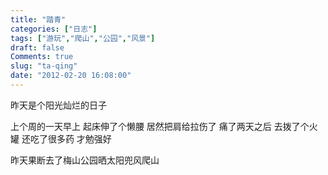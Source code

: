 ```yaml
---
title: "踏青"
categories: ["日志"]
tags: ["游玩","爬山","公园","风景"]
draft: false
Comments: true
slug: "ta-qing"
date: "2012-02-20 16:08:00"
---
```


昨天是个阳光灿烂的日子

上个周的一天早上
起床伸了个懒腰
居然把肩给拉伤了
痛了两天之后
去拨了个火罐
还吃了很多药
才勉强好

昨天果断去了梅山公园晒太阳兜风爬山

